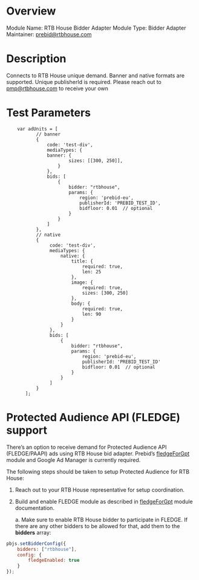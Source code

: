# Overview

Module Name: RTB House Bidder Adapter
Module Type: Bidder Adapter
Maintainer: prebid@rtbhouse.com

# Description

Connects to RTB House unique demand.
Banner and native formats are supported.
Unique publisherId is required. 
Please reach out to pmp@rtbhouse.com to receive your own

# Test Parameters
```
    var adUnits = [
           // banner
           {
               code: 'test-div',
               mediaTypes: {
	           banner: {
                       sizes: [[300, 250]],
                   }
               },
               bids: [
                   {
                       bidder: "rtbhouse",
                       params: {
                           region: 'prebid-eu',
                           publisherId: 'PREBID_TEST_ID',
                           bidfloor: 0.01  // optional
                       }
                   }
               ]
           },
           // native
           {
                code: 'test-div',
                mediaTypes: {
                    native: {
                        title: {
                            required: true,
                            len: 25
                        },
                        image: {
                            required: true,
                            sizes: [300, 250]
                        },
                        body: {
                            required: true,
                            len: 90
                        }
                    }
                },
                bids: [
                    {
                        bidder: "rtbhouse",
                        params: {
                            region: 'prebid-eu',
                            publisherId: 'PREBID_TEST_ID'
                            bidfloor: 0.01  // optional
                        }
                    }
                ]
           }
       ];
```

# Protected Audience API (FLEDGE) support
There’s an option to receive demand for Protected Audience API (FLEDGE/PAAPI) 
ads using RTB House bid adapter. 
Prebid’s [fledgeForGpt](https://docs.prebid.org/dev-docs/modules/fledgeForGpt.html) 
module and Google Ad Manager is currently required.

The following steps should be taken to setup Protected Audience for RTB House:

1. Reach out to your RTB House representative for setup coordination.

2. Build and enable FLEDGE module as described in 
[fledgeForGpt](https://docs.prebid.org/dev-docs/modules/fledgeForGpt.html) 
module documentation.

    a. Make sure to enable RTB House bidder to participate in FLEDGE. If there are any other bidders to be allowed for that, add them to the **bidders** array:
```javascript
pbjs.setBidderConfig({
    bidders: ["rtbhouse"],
    config: {
        fledgeEnabled: true
    }
});
```
